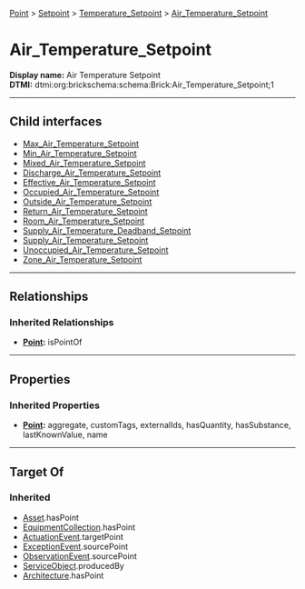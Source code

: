 [Point](../../../Point.md) > [Setpoint](../../Setpoint.md) > [Temperature_Setpoint](../Temperature_Setpoint.md) > [Air_Temperature_Setpoint](#)
# Air_Temperature_Setpoint

**Display name:** Air Temperature Setpoint<br />
**DTMI:** dtmi:org:brickschema:schema:Brick:Air_Temperature_Setpoint;1

---

## Child interfaces
* [Max_Air_Temperature_Setpoint](Max_Air_Temperature_Setpoint.md)
* [Min_Air_Temperature_Setpoint](Min_Air_Temperature_Setpoint.md)
* [Mixed_Air_Temperature_Setpoint](Mixed_Air_Temperature_Setpoint.md)
* [Discharge_Air_Temperature_Setpoint](Discharge_Air_Temperature_Setpoint/Discharge_Air_Temperature_Setpoint.md)
* [Effective_Air_Temperature_Setpoint](Effective_Air_Temperature_Setpoint/Effective_Air_Temperature_Setpoint.md)
* [Occupied_Air_Temperature_Setpoint](Occupied_Air_Temperature_Setpoint/Occupied_Air_Temperature_Setpoint.md)
* [Outside_Air_Temperature_Setpoint](Outside_Air_Temperature_Setpoint/Outside_Air_Temperature_Setpoint.md)
* [Return_Air_Temperature_Setpoint](Return_Air_Temperature_Setpoint/Return_Air_Temperature_Setpoint.md)
* [Room_Air_Temperature_Setpoint](Room_Air_Temperature_Setpoint/Room_Air_Temperature_Setpoint.md)
* [Supply_Air_Temperature_Deadband_Setpoint](../Temperature_Deadband_Setpoint/Supply_Air_Temperature_Deadband_Setpoint/Supply_Air_Temperature_Deadband_Setpoint.md)
* [Supply_Air_Temperature_Setpoint](Supply_Air_Temperature_Setpoint/Supply_Air_Temperature_Setpoint.md)
* [Unoccupied_Air_Temperature_Setpoint](Unoccupied_Air_Temperature_Setpoint/Unoccupied_Air_Temperature_Setpoint.md)
* [Zone_Air_Temperature_Setpoint](Zone_Air_Temperature_Setpoint/Zone_Air_Temperature_Setpoint.md)

---

## Relationships
### Inherited Relationships
* **[Point](../../../Point.md):** isPointOf

---

## Properties
### Inherited Properties
* **[Point](../../../Point.md):** aggregate, customTags, externalIds, hasQuantity, hasSubstance, lastKnownValue, name

---

## Target Of
### Inherited
* [Asset](../../../../Asset/Asset.md).hasPoint
* [EquipmentCollection](../../../../Collection/AssetCollection/EquipmentCollection/EquipmentCollection.md).hasPoint
* [ActuationEvent](../../../../Event/PointEvent/ActuationEvent.md).targetPoint
* [ExceptionEvent](../../../../Event/PointEvent/ExceptionEvent.md).sourcePoint
* [ObservationEvent](../../../../Event/PointEvent/ObservationEvent.md).sourcePoint
* [ServiceObject](../../../../Information/ServiceObject/ServiceObject.md).producedBy
* [Architecture](../../../../Space/Architecture/Architecture.md).hasPoint
